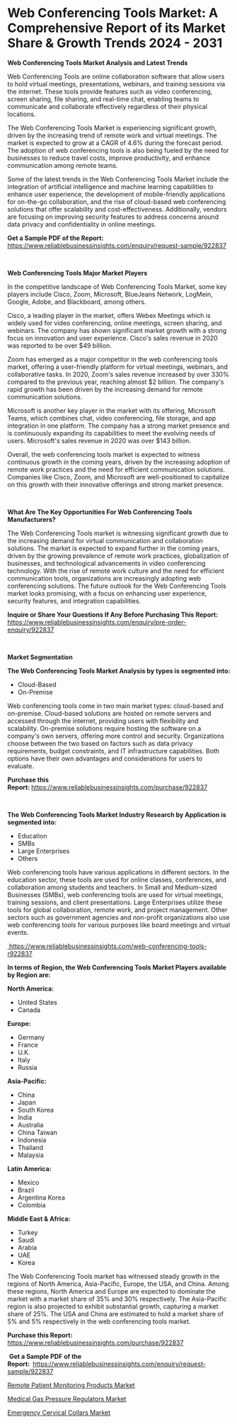 <p><h1>Web Conferencing Tools Market: A Comprehensive Report of its Market Share & Growth Trends 2024 - 2031</h1></p><p><strong>Web Conferencing Tools Market Analysis and Latest Trends</strong></p>
<p><p>Web Conferencing Tools are online collaboration software that allow users to hold virtual meetings, presentations, webinars, and training sessions via the internet. These tools provide features such as video conferencing, screen sharing, file sharing, and real-time chat, enabling teams to communicate and collaborate effectively regardless of their physical locations.</p><p>The Web Conferencing Tools Market is experiencing significant growth, driven by the increasing trend of remote work and virtual meetings. The market is expected to grow at a CAGR of 4.6% during the forecast period. The adoption of web conferencing tools is also being fueled by the need for businesses to reduce travel costs, improve productivity, and enhance communication among remote teams.</p><p>Some of the latest trends in the Web Conferencing Tools Market include the integration of artificial intelligence and machine learning capabilities to enhance user experience, the development of mobile-friendly applications for on-the-go collaboration, and the rise of cloud-based web conferencing solutions that offer scalability and cost-effectiveness. Additionally, vendors are focusing on improving security features to address concerns around data privacy and confidentiality in online meetings.</p></p>
<p><strong>Get a Sample PDF of the Report:&nbsp;</strong> <a href="https://www.reliablebusinessinsights.com/enquiry/request-sample/922837">https://www.reliablebusinessinsights.com/enquiry/request-sample/922837</a></p>
<p>&nbsp;</p>
<p><strong>Web Conferencing Tools Major Market Players</strong></p>
<p><p>In the competitive landscape of Web Conferencing Tools Market, some key players include Cisco, Zoom, Microsoft, BlueJeans Network, LogMein, Google, Adobe, and Blackboard, among others. </p><p>Cisco, a leading player in the market, offers Webex Meetings which is widely used for video conferencing, online meetings, screen sharing, and webinars. The company has shown significant market growth with a strong focus on innovation and user experience. Cisco's sales revenue in 2020 was reported to be over $49 billion.</p><p>Zoom has emerged as a major competitor in the web conferencing tools market, offering a user-friendly platform for virtual meetings, webinars, and collaborative tasks. In 2020, Zoom's sales revenue increased by over 330% compared to the previous year, reaching almost $2 billion. The company's rapid growth has been driven by the increasing demand for remote communication solutions.</p><p>Microsoft is another key player in the market with its offering, Microsoft Teams, which combines chat, video conferencing, file storage, and app integration in one platform. The company has a strong market presence and is continuously expanding its capabilities to meet the evolving needs of users. Microsoft's sales revenue in 2020 was over $143 billion.</p><p>Overall, the web conferencing tools market is expected to witness continuous growth in the coming years, driven by the increasing adoption of remote work practices and the need for efficient communication solutions. Companies like Cisco, Zoom, and Microsoft are well-positioned to capitalize on this growth with their innovative offerings and strong market presence.</p></p>
<p>&nbsp;</p>
<p><strong>What Are The Key Opportunities For Web Conferencing Tools Manufacturers?</strong></p>
<p><p>The Web Conferencing Tools market is witnessing significant growth due to the increasing demand for virtual communication and collaboration solutions. The market is expected to expand further in the coming years, driven by the growing prevalence of remote work practices, globalization of businesses, and technological advancements in video conferencing technology. With the rise of remote work culture and the need for efficient communication tools, organizations are increasingly adopting web conferencing solutions. The future outlook for the Web Conferencing Tools market looks promising, with a focus on enhancing user experience, security features, and integration capabilities.</p></p>
<p><strong>Inquire or Share Your Questions If Any Before Purchasing This Report:</strong> <a href="https://www.reliablebusinessinsights.com/enquiry/pre-order-enquiry/922837">https://www.reliablebusinessinsights.com/enquiry/pre-order-enquiry/922837</a></p>
<p>&nbsp;</p>
<p><strong>Market Segmentation</strong></p>
<p><strong>The Web Conferencing Tools Market Analysis by types is segmented into:</strong></p>
<p><ul><li>Cloud-Based</li><li>On-Premise</li></ul></p>
<p><p>Web conferencing tools come in two main market types: cloud-based and on-premise. Cloud-based solutions are hosted on remote servers and accessed through the internet, providing users with flexibility and scalability. On-premise solutions require hosting the software on a company's own servers, offering more control and security. Organizations choose between the two based on factors such as data privacy requirements, budget constraints, and IT infrastructure capabilities. Both options have their own advantages and considerations for users to evaluate.</p></p>
<p><strong>Purchase this Report:&nbsp;</strong><a href="https://www.reliablebusinessinsights.com/purchase/922837">https://www.reliablebusinessinsights.com/purchase/922837</a></p>
<p>&nbsp;</p>
<p><strong>The Web Conferencing Tools Market Industry Research by Application is segmented into:</strong></p>
<p><ul><li>Education</li><li>SMBs</li><li>Large Enterprises</li><li>Others</li></ul></p>
<p><p>Web conferencing tools have various applications in different sectors. In the education sector, these tools are used for online classes, conferences, and collaboration among students and teachers. In Small and Medium-sized Businesses (SMBs), web conferencing tools are used for virtual meetings, training sessions, and client presentations. Large Enterprises utilize these tools for global collaboration, remote work, and project management. Other sectors such as government agencies and non-profit organizations also use web conferencing tools for various purposes like board meetings and virtual events.</p></p>
<p><a href="https://www.reliablebusinessinsights.com/web-conferencing-tools-r922837">&nbsp;https://www.reliablebusinessinsights.com/web-conferencing-tools-r922837</a></p>
<p><strong>In terms of Region, the Web Conferencing Tools Market Players available by Region are:</strong></p>
<p>
    <p> <strong> North America: </strong>
        <ul>
            <li>United States</li>
            <li>Canada</li>
        </ul>
        </p> 
    <p> <strong> Europe: </strong>
        <ul>
            <li>Germany</li>
            <li>France</li>
            <li>U.K.</li>
            <li>Italy</li>
            <li>Russia</li>
        </ul>
        </p> 
    <p> <strong> Asia-Pacific: </strong>
        <ul>
            <li>China</li>
            <li>Japan</li>
            <li>South Korea</li>
            <li>India</li>
            <li>Australia</li>
            <li>China Taiwan</li>
            <li>Indonesia</li>
            <li>Thailand</li>
            <li>Malaysia</li>
        </ul>
        </p> 
    <p> <strong> Latin America: </strong>
        <ul>
            <li>Mexico</li>
            <li>Brazil</li>
            <li>Argentina Korea</li>
            <li>Colombia</li>
        </ul>
        </p> 
    <p> <strong> Middle East & Africa: </strong>
        <ul>
            <li>Turkey</li>
            <li>Saudi</li>
            <li>Arabia</li>
            <li>UAE</li>
            <li>Korea</li>
        </ul>
    </p>
    </p>
<p><p>The Web Conferencing Tools market has witnessed steady growth in the regions of North America, Asia-Pacific, Europe, the USA, and China. Among these regions, North America and Europe are expected to dominate the market with a market share of 35% and 30% respectively. The Asia-Pacific region is also projected to exhibit substantial growth, capturing a market share of 25%. The USA and China are estimated to hold a market share of 5% and 5% respectively in the web conferencing tools market.</p></p>
<p><strong>Purchase this Report: </strong><a href="https://www.reliablebusinessinsights.com/purchase/922837">https://www.reliablebusinessinsights.com/purchase/922837</a></p>
<p>&nbsp;<strong>Get a Sample PDF of the Report:&nbsp;&nbsp;</strong><a href="https://www.reliablebusinessinsights.com/enquiry/request-sample/922837">https://www.reliablebusinessinsights.com/enquiry/request-sample/922837</a></p>
<p><strong></strong></p>
<p><p><a href="https://github.com/kathiaseamanalvaradovlprc2h/Market-Research-Report-List-3/blob/main/remote-patient-monitoring-products-market.md">Remote Patient Monitoring Products Market</a></p><p><a href="https://github.com/EbonyHane1955/Market-Research-Report-List-2/blob/main/medical-gas-pressure-regulators-market.md">Medical Gas Pressure Regulators Market</a></p><p><a href="https://github.com/wusalecollins540tpqoz/Market-Research-Report-List-3/blob/main/emergency-cervical-collars-market.md">Emergency Cervical Collars Market</a></p></p>